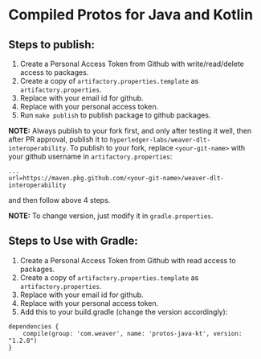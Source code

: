 # Compiled Protos for Java and Kotlin

## Steps to publish:

1) Create a Personal Access Token from Github with write/read/delete access to packages.
2) Create a copy of `artifactory.properties.template` as `artifactory.properties`.
3) Replace <GITHUB Email> with your email id for github.
4) Replace <GITHUB Personal Access Token> with your personal access token.
5) Run `make publish` to publish package to github packages.

**NOTE:** Always publish to your fork first, and only after testing it well, then 
after PR approval, publish it to `hyperledger-labs/weaver-dlt-interoperability`.
To publish to your fork, replace `<your-git-name>` with your github username in `artifactory.properties`:
```
...
url=https://maven.pkg.github.com/<your-git-name>/weaver-dlt-interoperability
```
and then follow above 4 steps.

**NOTE:** To change version, just modify it in `gradle.properties`.

## Steps to Use with Gradle:

1) Create a Personal Access Token from Github with read access to packages.
2) Create a copy of `artifactory.properties.template` as `artifactory.properties`.
3) Replace <GITHUB Email> with your email id for github.
4) Replace <GITHUB Personal Access Token> with your personal access token.
5) Add this to your build.gradle (change the version accordingly):
```
dependencies {
	compile(group: 'com.weaver', name: 'protos-java-kt', version: "1.2.0")
}
```
